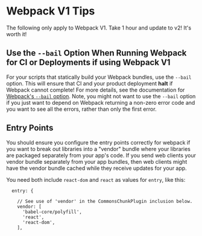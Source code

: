 # Webpack V1 Tips

The following only apply to Webpack V1. Take 1 hour and update to v2! It's worth it!

## Use the `--bail` Option When Running Webpack for CI or Deployments if using Webpack V1
For your scripts that statically build your Webpack bundles, use the `--bail` option. This will ensure that CI and your product deployment **halt** if Webpack cannot complete! For more details, see the documentation for [Webpack's `--bail` option](https://webpack.js.org/configuration/other-options/#bail). Note, you might not want to use the `--bail` option if you just want to depend on Webpack returning a non-zero error code and you want to see all the errors, rather than only the first error.


## Entry Points
You should ensure you configure the entry points correctly for webpack if you want to break out libraries into a "vendor" bundle where your libraries are packaged separately from your app's code. If you send web clients your vendor bundle separately from your app bundles, then web clients might have the vendor bundle cached while they receive updates for your app.

You need both include `react-dom` and `react` as values for `entry`, like this:

```
  entry: {

    // See use of 'vendor' in the CommonsChunkPlugin inclusion below.
    vendor: [
      'babel-core/polyfill',
      'react',
      'react-dom',
    ],
```
